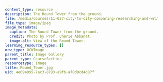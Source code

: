 ```yaml
---
content_type: resource
description: The Round Tower from the ground.
file: /media/courses/11-027-city-to-city-comparing-researching-and-writing-about-cities-spring-2006/4e0949957ac38793a9fba70d9cd4d87f_Round_Tower.jpg
file_type: image/jpeg
image_metadata:
  caption: The Round Tower from the ground.
  credit: Photo by Prof. Cherie Abbanat.
  image-alt: View of the Round Tower.
learning_resource_types: []
ocw_type: OCWImage
parent_title: Image Gallery
parent_type: CourseSection
resourcetype: Image
title: Round_Tower.jpg
uid: 4e094995-7ac3-8793-a9fb-a70d9cd4d87f
---
```

